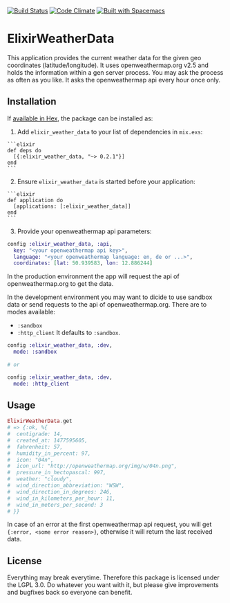 [![Build Status](https://travis-ci.org/the-guitarman/elixir_weather_data.svg?branch=master)](https://travis-ci.org/the-guitarman/elixir_weather_data)
[![Code Climate](https://codeclimate.com/github/the-guitarman/elixir_weather_data/badges/gpa.svg)](https://codeclimate.com/github/the-guitarman/elixir_weather_data)
[![Built with Spacemacs](https://cdn.rawgit.com/syl20bnr/spacemacs/442d025779da2f62fc86c2082703697714db6514/assets/spacemacs-badge.svg)](http://github.com/syl20bnr/spacemacs)

# ElixirWeatherData

This application provides the current weather data for the given geo coordinates (latitude/longitude). It uses openweathermap.org v2.5 and holds the information within a gen server process. You may ask the process as often as you like. It asks the openweathermap api every hour once only.

## Installation

If [available in Hex](https://hex.pm/docs/publish), the package can be installed as:

  1. Add `elixir_weather_data` to your list of dependencies in `mix.exs`:

    ```elixir
    def deps do
      [{:elixir_weather_data, "~> 0.2.1"}]
    end
    ```

  2. Ensure `elixir_weather_data` is started before your application:

    ```elixir
    def application do
      [applications: [:elixir_weather_data]]
    end
    ```

  3. Provide your openweathermap api parameters:

  ```elixir
  config :elixir_weather_data, :api, 
    key: "<your openweathermap api key>",
    language: "<your openweathermap language: en, de or ...>",
    coordinates: [lat: 50.939583, lon: 12.886244]
  ```
  
  In the production environment the app will request the api of openweathermap.org to get the data. 
  
  In the development environment you may want to dicide to use sandbox data or send requests to the api of openweathermap.org. There are to modes available:
  - `:sandbox`
  - `:http_client`
  It defaults to `:sandbox`.
  
  ```elixir
  config :elixir_weather_data, :dev,
    mode: :sandbox
    
  # or
  
  config :elixir_weather_data, :dev,
    mode: :http_client
  ```

## Usage

  ```elixir
  ElixirWeatherData.get
  # => {:ok, %{
  #  centigrade: 14, 
  #  created_at: 1477595605, 
  #  fahrenheit: 57,
  #  humidity_in_percent: 97, 
  #  icon: "04n",
  #  icon_url: "http://openweathermap.org/img/w/04n.png",
  #  pressure_in_hectopascal: 997, 
  #  weather: "cloudy",
  #  wind_direction_abbreviation: "WSW", 
  #  wind_direction_in_degrees: 246,
  #  wind_in_kilometers_per_hour: 11, 
  #  wind_in_meters_per_second: 3
  # }}
  ```
  
  In case of an error at the first openweathermap api request, you will get `{:error, <some error reason>}`, otherwise it will return the last received data. 
  
## License

Everything may break everytime. Therefore this package is licensed under the LGPL 3.0. Do whatever you want with it, but please give improvements and bugfixes back so everyone can benefit.
